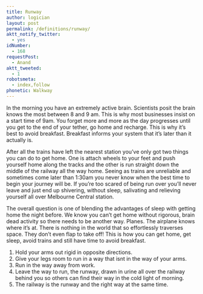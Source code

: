 ```yaml
---
title: Runway
author: logician
layout: post
permalink: /definitions/runway/
aktt_notify_twitter:
  - yes
idNumber:
  - 168
requestPost:
  - Anand
aktt_tweeted:
  - 1
robotsmeta:
  - index,follow
phonetic: Walkway
---
```

In the morning you have an extremely active brain. Scientists posit the brain knows the most between 8 and 9 am. This is why most businesses insist on a start time of 9am. You forget more and more as the day progresses until you get to the end of your tether, go home and recharge. This is why it&#8217;s best to avoid breakfast. Breakfast informs your system that it&#8217;s later than it actually is.

After all the trains have left the nearest station you&#8217;ve only got two things you can do to get home. One is attach wheels to your feet and push yourself home along the tracks and the other is run straight down the middle of the railway all the way home. Seeing as trains are unreliable and sometimes come later than 1:30am you never know when the best time to begin your journey will be. If you&#8217;re too scared of being run over you&#8217;ll never leave and just end up shivering, without sleep, salivating and relieving yourself all over Melbourne Central station.

The overall question is one of blending the advantages of sleep with getting home the night before. We know you can&#8217;t get home without rigorous, brain dead activity so there needs to be another way. Planes. The airplane knows where it&#8217;s at. There is nothing in the world that so effortlessly traverses space. They don&#8217;t even flap to take off! This is how you can get home, get sleep, avoid trains and still have time to avoid breakfast.

  1. Hold your arms out rigid in opposite directions.
  2. Give your legs room to run in a way that isnt in the way of your arms.
  3. Run in the way away from work.
  4. Leave the way to run, the runway, drawn in urine all over the railway behind you so others can find their way in the cold light of morning.
  5. The railway is the runway and the right way at the same time.